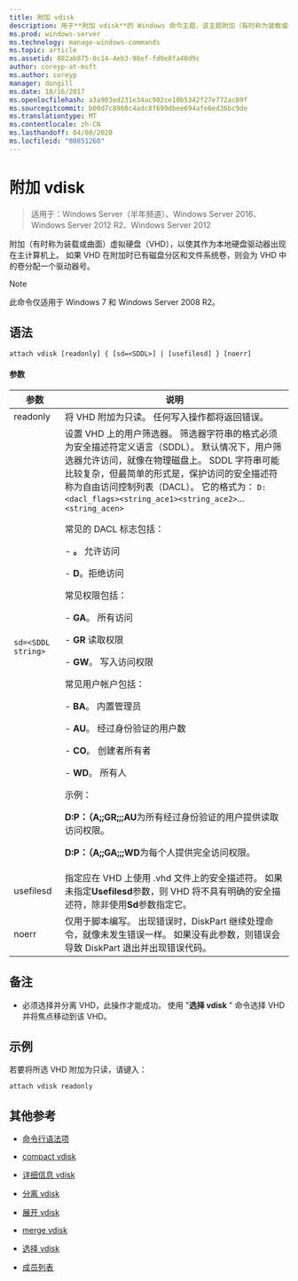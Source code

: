 ```yaml
---
title: 附加 vdisk
description: 用于**附加 vdisk**的 Windows 命令主题，该主题附加（有时称为装载或表面）虚拟硬盘（VHD），以使其作为本地硬盘驱动器出现在主计算机上。
ms.prod: windows-server
ms.technology: manage-windows-commands
ms.topic: article
ms.assetid: 882ab875-0c14-4eb3-98ef-fd0e8fa40d9c
author: coreyp-at-msft
ms.author: coreyp
manager: dongill
ms.date: 10/16/2017
ms.openlocfilehash: a3a903ed231e34ac902ce10b5342f27e772ac89f
ms.sourcegitcommit: b00d7c8968c4adc8f699dbee694afe6ed36bc9de
ms.translationtype: MT
ms.contentlocale: zh-CN
ms.lasthandoff: 04/08/2020
ms.locfileid: "80851260"
---
```

# <a name="attach-vdisk"></a>附加 vdisk

>适用于：Windows Server（半年频道）、Windows Server 2016、Windows Server 2012 R2、Windows Server 2012

附加（有时称为装载或曲面）虚拟硬盘（VHD），以使其作为本地硬盘驱动器出现在主计算机上。 如果 VHD 在附加时已有磁盘分区和文件系统卷，则会为 VHD 中的卷分配一个驱动器号。

> [!NOTE]
> 此命令仅适用于 Windows 7 和 Windows Server 2008 R2。

## <a name="syntax"></a>语法

```
attach vdisk [readonly] { [sd=<SDDL>] | [usefilesd] } [noerr]
```

#### <a name="parameters"></a>参数

| 参数 | 说明 |
| --------- | ----------- |
| readonly | 将 VHD 附加为只读。 任何写入操作都将返回错误。 |
| `sd=<SDDL string>` | 设置 VHD 上的用户筛选器。 筛选器字符串的格式必须为安全描述符定义语言（SDDL）。 默认情况下，用户筛选器允许访问，就像在物理磁盘上。 SDDL 字符串可能比较复杂，但最简单的形式是，保护访问的安全描述符称为自由访问控制列表（DACL）。 它的格式为： `D:<dacl_flags><string_ace1><string_ace2>`... `<string_acen>`<p>常见的 DACL 标志包括：<p>-  **。** 允许访问<p>- **D**。拒绝访问<p>常见权限包括：<p>- **GA**。 所有访问<p>- **GR** 读取权限<p>- **GW**。 写入访问权限<p>常见用户帐户包括：<p>- **BA**。 内置管理员<p>- **AU**。 经过身份验证的用户数<p>- **CO**。 创建者所有者<p>- **WD**。 所有人<p>示例：<p>**D:P：（A;;GR;;;AU**为所有经过身份验证的用户提供读取访问权限。<p>**D:P：（A;;GA;;;WD**为每个人提供完全访问权限。 |
| usefilesd | 指定应在 VHD 上使用 .vhd 文件上的安全描述符。 如果未指定**Usefilesd**参数，则 VHD 将不具有明确的安全描述符，除非使用**Sd**参数指定它。 |
| noerr | 仅用于脚本编写。 出现错误时，DiskPart 继续处理命令，就像未发生错误一样。 如果没有此参数，则错误会导致 DiskPart 退出并出现错误代码。 |

## <a name="remarks"></a>备注

- 必须选择并分离 VHD，此操作才能成功。 使用 "**选择 vdisk** " 命令选择 VHD 并将焦点移动到该 VHD。

## <a name="examples"></a><a name=BKMK_Examples></a>示例

若要将所选 VHD 附加为只读，请键入：

```
attach vdisk readonly
```

## <a name="additional-references"></a>其他参考

- [命令行语法项](command-line-syntax-key.md)

- [compact vdisk](compact-vdisk.md)

- [详细信息 vdisk](detail-vdisk.md)

- [分离 vdisk](detach-vdisk.md)

- [展开 vdisk](expand-vdisk.md)

- [merge vdisk](merge-vdisk.md)

- [选择 vdisk](select-vdisk.md)

- [成员列表](list_1.md)
